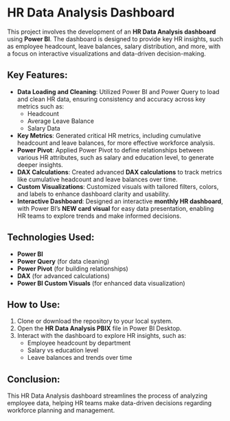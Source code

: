 # HR Data Analysis Dashboard

This project involves the development of an **HR Data Analysis dashboard** using **Power BI**. The dashboard is designed to provide key HR insights, such as employee headcount, leave balances, salary distribution, and more, with a focus on interactive visualizations and data-driven decision-making.

## Key Features:
- **Data Loading and Cleaning**: Utilized Power BI and Power Query to load and clean HR data, ensuring consistency and accuracy across key metrics such as:
  - Headcount
  - Average Leave Balance
  - Salary Data
- **Key Metrics**: Generated critical HR metrics, including cumulative headcount and leave balances, for more effective workforce analysis.
- **Power Pivot**: Applied Power Pivot to define relationships between various HR attributes, such as salary and education level, to generate deeper insights.
- **DAX Calculations**: Created advanced **DAX calculations** to track metrics like cumulative headcount and leave balances over time.
- **Custom Visualizations**: Customized visuals with tailored filters, colors, and labels to enhance dashboard clarity and usability.
- **Interactive Dashboard**: Designed an interactive **monthly HR dashboard**, with Power BI’s **NEW card visual** for easy data presentation, enabling HR teams to explore trends and make informed decisions.

## Technologies Used:
- **Power BI**
- **Power Query** (for data cleaning)
- **Power Pivot** (for building relationships)
- **DAX** (for advanced calculations)
- **Power BI Custom Visuals** (for enhanced data visualization)

## How to Use:
1. Clone or download the repository to your local system.
2. Open the **HR Data Analysis PBIX** file in Power BI Desktop.
3. Interact with the dashboard to explore HR insights, such as:
   - Employee headcount by department
   - Salary vs education level
   - Leave balances and trends over time

## Conclusion:
This HR Data Analysis dashboard streamlines the process of analyzing employee data, helping HR teams make data-driven decisions regarding workforce planning and management.
